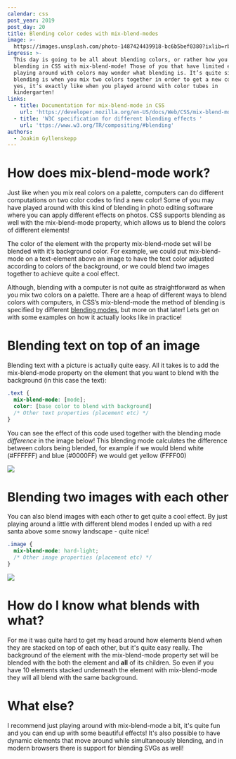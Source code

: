 ```yaml
---
calendar: css
post_year: 2019
post_day: 20
title: Blending color codes with mix-blend-modes
image: >-
  https://images.unsplash.com/photo-1487424439918-bc6b5bef0380?ixlib=rb-1.2.1&ixid=eyJhcHBfaWQiOjEyMDd9&auto=format&fit=crop&w=2691&q=80
ingress: >-
  This day is going to be all about blending colors, or rather how you can do
  blending in CSS with mix-blend-mode! Those of you that have limited experience
  playing around with colors may wonder what blending is. It’s quite simple,
  blending is when you mix two colors together in order to get a new color - and
  yes, it’s exactly like when you played around with color tubes in
  kindergarten!
links:
  - title: Documentation for mix-blend-mode in CSS
    url: 'https://developer.mozilla.org/en-US/docs/Web/CSS/mix-blend-mode'
  - title: 'W3C specification for different blending effects '
    url: 'ttps://www.w3.org/TR/compositing/#blending'
authors:
  - Joakim Gyllenskepp
---
```

# How does mix-blend-mode work?
Just like when you mix real colors on a palette, computers can do different computations on two color codes to find a new color! Some of you may have played around with this kind of blending in photo editing software where you can apply different effects on photos. CSS supports blending as well with the mix-blend-mode property, which allows us to blend the colors of different elements! 

The color of the element with the property mix-blend-mode set will be blended with it’s background color. For example, we could put mix-blend-mode on a text-element above an image to have the text color adjusted according to colors of the background, or we could blend two images together to achieve quite a cool effect.

Although, blending with a computer is not quite as straightforward as when you mix two colors on a palette. There are a heap of different ways to blend colors with computers, in CSS’s mix-blend-mode the method of blending is specified by different [blending modes](https://developer.mozilla.org/en-US/docs/Web/CSS/mix-blend-mode), but more on that later! 
Lets get on with some examples on how it actually looks like in practice! 


# Blending text on top of an image
Blending text with a picture is actually quite easy. All it takes is to add the mix-blend-mode property on the element that you want to blend with the background (in this case the text):

``` CSS
.text {
  mix-blend-mode: [mode];
  color: [base color to blend with background]
  /* Other text properties (placement etc) */
}
```
You can see the effect of this code used together with the blending mode *difference* in the image below! This blending mode calculates the difference between colors being blended, for example if we would blend white (#FFFFFF) and blue (#0000FF) we would get yellow (FFFF00)

<img class="wide-image" src="https://i.ibb.co/JjJ0Vsf/css-christmas-textpic.png" />


# Blending two images with each other
You can also blend images with each other to get quite a cool effect. By just playing around a little with different blend modes I ended up with a red santa above some snowy landscape - quite nice!

``` CSS
.image {
  mix-blend-mode: hard-light;
  /* Other image properties (placement etc) */
}
```

<img class="wide-image" src="https://i.ibb.co/vLhNgvN/css-christmas-picpic.png" />

# How do I know what blends with what?
For me it was quite hard to get my head around how elements blend when they are stacked on top of each other, but it's quite easy really. The background of the element with the mix-blend-mode property set will be blended with the both the element and **all** of its children. So even if you have 10 elements stacked underneath the element with mix-blend-mode they will all blend with the same background.

# What else?
I recommend just playing around with mix-blend-mode a bit, it's quite fun and you can end up with some beautiful effects! It's also possible to have dynamic elements that move around while simultaneously blending, and in modern browsers there is support for blending SVGs as well!
